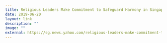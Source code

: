 ```yaml
---
title: Religious Leaders Make Commitment to Safeguard Harmony in Singapore
date: 2019-06-20
layout: link
description: ""
image: ""
external: https://sg.news.yahoo.com/religious-leaders-make-commitment-to-safeguard-harmony-in-singapore-031321565.html
---
```

